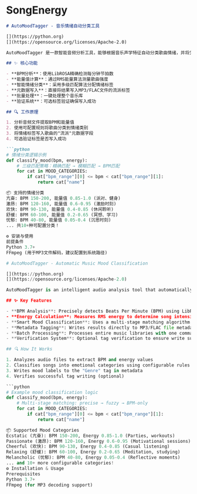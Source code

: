 # SongEnergy
```markdown
# AutoMoodTagger - 音乐情绪自动分类工具

[](https://python.org)
[](https://opensource.org/licenses/Apache-2.0)

AutoMoodTagger 是一款智能音频分析工具，能够根据音乐声学特征自动分类歌曲情绪，并将分类结果直接写入歌曲元数据标签。解决本地音乐无法自动分类的问题，让您轻松创建符合特定场景的情绪化歌单！只支持mp3、FLAC格式，因为这两种格式对流派标签的兼容性最强，也涵盖了常见高品质音乐格式。

## ✨ 核心功能

- **BPM分析**：使用LibROSA精确检测每分钟节拍数
- **能量值计算**：通过RMS能量算法测量歌曲强度
- **智能情绪分类**：采用多级匹配算法分配情绪标签
- **元数据写入**：直接将结果写入MP3/FLAC文件的流派标签
- **批量处理**：一键处理整个音乐库
- **验证系统**：可选标签验证确保写入成功

## 🔍 工作原理

1. 分析音频文件提取BPM和能量值
2. 使用可配置规则将歌曲分类到情绪类别
3. 将情绪标签写入歌曲的"流派"元数据字段
4. 可选验证标签是否写入成功

```python
# 情绪分类逻辑示例
def classify_mood(bpm, energy):
    # 三级匹配策略：精确匹配 → 模糊匹配 → BPM匹配
    for cat in MOOD_CATEGORIES:
        if cat["bpm_range"][0] <= bpm < cat["bpm_range"][1]:
            return cat["name"]

📦 支持的情绪分类
​亢奋: BPM 150-200, 能量值 0.85-1.0 (派对、健身)
​激昂: BPM 120-160, 能量值 0.6-0.95 (激励时刻)
​欢快: BPM 90-130, 能量值 0.4-0.85 (休闲聆听)
​舒缓: BPM 60-100, 能量值 0.2-0.65 (冥想、学习)
​忧郁: BPM 40-80, 能量值 0.05-0.4 (沉思时刻)
... 共10+种可配置分类！

⚙️ 安装与使用
前提条件
Python 3.7+
FFmpeg (用于MP3文件解码，建议配置到系统路径)

# AutoMoodTagger - Automatic Music Mood Classification

[](https://python.org)
[](https://opensource.org/licenses/Apache-2.0)

AutoMoodTagger is an intelligent audio analysis tool that automatically classifies music files based on their acoustic properties and writes mood labels directly to the file's metadata. Perfect for creating mood-based playlists for different scenarios! Only MP3 and FLAC formats are supported, as these two formats have the strongest compatibility with genre tags and also cover common high-quality music formats.

## ✨ Key Features

- **BPM Analysis**: Precisely detects Beats Per Minute (BPM) using LibROSA's beat tracking
- **Energy Calculation**: Measures RMS energy to determine song intensity
- **Smart Mood Classification**: Uses a multi-stage matching algorithm to assign accurate mood labels
- **Metadata Tagging**: Writes results directly to MP3/FLAC file metadata (ID3 tags)
- **Batch Processing**: Processes entire music libraries with one command
- **Verification System**: Optional tag verification to ensure write success

## 🔍 How It Works

1. Analyzes audio files to extract BPM and energy values
2. Classifies songs into emotional categories using configurable rules
3. Writes mood labels to the "Genre" tag in metadata
4. Verifies successful tag writing (optional)

```python
# Example mood classification logic
def classify_mood(bpm, energy):
    # Multi-stage matching: precise → fuzzy → BPM-only
    for cat in MOOD_CATEGORIES:
        if cat["bpm_range"][0] <= bpm < cat["bpm_range"][1]:
            return cat["name"]

📦 Supported Mood Categories
​Ecstatic (亢奋)​: BPM 150-200, Energy 0.85-1.0 (Parties, workouts)
​Passionate (激昂)​: BPM 120-160, Energy 0.6-0.95 (Motivational sessions)
​Cheerful (欢快)​: BPM 90-130, Energy 0.4-0.85 (Casual listening)
​Relaxing (舒缓)​: BPM 60-100, Energy 0.2-0.65 (Meditation, studying)
​Melancholic (忧郁)​: BPM 40-80, Energy 0.05-0.4 (Reflective moments)
... and 10+ more configurable categories!
⚙️ Installation & Usage
Prerequisites
Python 3.7+
FFmpeg (for MP3 decoding support)


